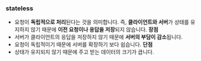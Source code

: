 ### stateless
- 요청이 **독립적으로 처리**된다는 것을 의미합니다. 즉, **클라이언트와 서버**가 상태를 유지하지 않기 때문에 **이전 요청이나 응답을 저장**되지 않습니다.
**장점**
- 서버가 클라이언트의 응답을 저장하지 않기 때문에 **서버의 부담이 감소**됩니다.
- 요청이 독립적이기 때문에 서버를 확장하기 보다 쉽습니다.
**단점**
- 상태가 유지되지 않기 때문에 주고 받는 데이터의 크기가 큽니다.